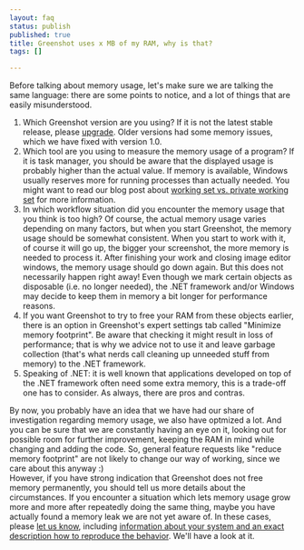 ```yaml
---
layout: faq
status: publish
published: true
title: Greenshot uses x MB of my RAM, why is that?
tags: []

---
```

<p>Before talking about memory usage, let's make sure we are talking the same language: there are some points to notice, and a lot of things that are easily misunderstood.</p>
<ol>
<li>Which Greenshot version are you using? If it is not the latest stable release, please <a href="/downloads/" title="Downloads">upgrade</a>. Older versions had some memory issues, which we have fixed with version 1.0.</li>
<li>Which tool are you using to measure the memory usage of a program? If it is task manager, you should be aware that the displayed usage is probably higher than the actual value. If memory is available, Windows usually reserves more for running processes than actually needed. You might want to read our blog post about <a href="/2010/07/24/a-few-words-on-memory-usage-or-working-set-vs-private-working-set/">working set vs. private working set</a> for more information.</li>
<li>In which workflow situation did you encounter the memory usage that you think is too high? Of course, the actual memory usage varies depending on many factors, but when you start Greenshot, the memory usage should be somewhat consistent. When you start to work with it, of course it will go up, the bigger your screenshot, the more memory is needed to process it. After finishing your work and closing image editor windows, the memory usage should go down again. But this does not necessarily happen right away! Even though we mark certain objects as disposable (i.e. no longer needed), the .NET framework and/or Windows may decide to keep them in memory a bit longer for performance reasons.</li>
<li>If you want Greenshot to try to free your RAM from these objects earlier, there is an option in Greenshot's expert settings tab called "Minimize memory footprint". Be aware that checking it might result in loss of performance; that is why we advice not to use it and leave garbage collection (that's what nerds call cleaning up unneeded stuff from memory) to the .NET framework.</li>
<li>Speaking of .NET: it is well known that applications developed on top of the .NET framework often need some extra memory, this is a trade-off one has to consider. As always, there are pros and contras.</li>
</ol>
<p>By now, you probably have an idea that we have had our share of investigation regarding memory usage, we also have optmized a lot. And you can be sure that we are constantly having an eye on it, looking out for possible room for further improvement, keeping the RAM in mind while changing and adding the code. So, general feature requests like "reduce memory footprint" are not likely to change our way of working, since we care about this anyway :)<br />
However, if you have strong indication that Greenshot does not free memory permanently, you should tell us more details about the circumstances. If you encounter a situation which lets memory usage grow more and more after repeatedly doing the same thing, maybe you have actually found a memory leak we are not yet aware of. In these cases, please <a href="/tickets/">let us know</a>, including <a href="/2013/02/07/constructive-feedback-is-always-welcome/">information about your system and an exact description how to reproduce the behavior</a>. We'll have a look at it.</li>
</ol>
